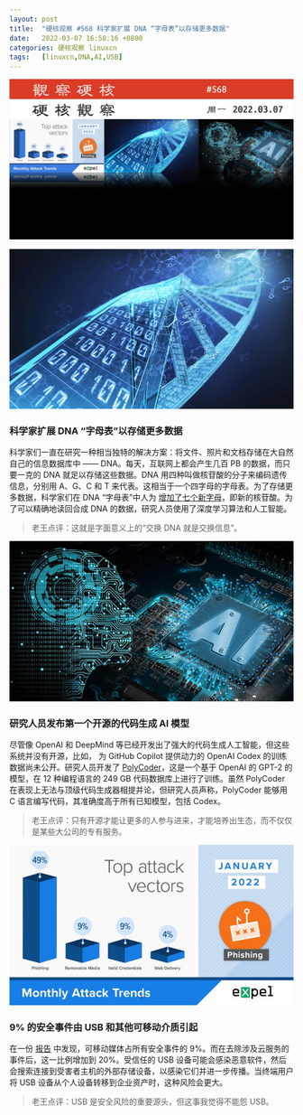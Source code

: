 ```yaml
---
layout: post
title:	"硬核观察 #568 科学家扩展 DNA “字母表”以存储更多数据"
date:	2022-03-07 16:58:16 +0800 
categories:	硬核观察 linuxcn 
tags:	[linuxcn,DNA,AI,USB]
---
```



![](/Asserts/Images/album/202203/07/165716njgg44kgbdddia6i.jpg)


![](/Asserts/Images/album/202203/07/165729mkd22i45btkdz0uk.jpg)


### 科学家扩展 DNA “字母表”以存储更多数据


科学家们一直在研究一种相当独特的解决方案：将文件、照片和文档存储在大自然自己的信息数据库中 —— DNA。每天，互联网上都会产生几百 PB 的数据，而只要一克的 DNA 就足以存储这些数据。DNA 用四种叫做核苷酸的分子来编码遗传信息，分别用 A、G、C 和 T 来代表。这相当于一个四字母的字母表。为了存储更多数据，科学家们在 DNA “字母表”中人为 [增加了七个新字母](https://www.cnet.com/news/dna-gets-artificial-upgrade-to-store-humanitys-boundless-digital-data/)，即新的核苷酸。为了可以精确地读回合成 DNA 的数据，研究人员使用了深度学习算法和人工智能。



> 
> 老王点评：这就是字面意义上的“交换 DNA 就是交换信息”。
> 
> 
> 


![](/Asserts/Images/album/202203/07/165739ndzbu8noswyxbxho.jpg)


### 研究人员发布第一个开源的代码生成 AI 模型


尽管像 OpenAI 和 DeepMind 等已经开发出了强大的代码生成人工智能，但这些系统并没有开源，比如， 为 GitHub Copilot 提供动力的 OpenAI Codex 的训练数据尚未公开。研究人员开发了 [PolyCoder](https://github.com/VHellendoorn/Code-LMs)，这是一个基于 OpenAI 的 GPT-2 的模型，在 12 种编程语言的 249 GB 代码数据库上进行了训练。虽然 PolyCoder 在表现上无法与顶级代码生成器相提并论，但研究人员声称，PolyCoder 能够用 C 语言编写代码，其准确度高于所有已知模型，包括 Codex。



> 
> 老王点评：只有开源才能让更多的人参与进来，才能培养出生态，而不仅仅是某些大公司的专有服务。
> 
> 
> 


![](/Asserts/Images/album/202203/07/165759a6iim8l86bq08sqq.jpg)


### 9% 的安全事件由 USB 和其他可移动介质引起


在一份 [报告](https://expel.com/blog/top-attack-vectors-january-2022/) 中发现，可移动媒体占所有安全事件的 9%。而在去除涉及云服务的事件后，这一比例增加到 20%。受信任的 USB 设备可能会感染恶意软件，然后会搜索连接到受害者主机的外部存储设备，以感染它们并进一步传播。当终端用户将 USB 设备从个人设备转移到企业资产时，这种风险会更大。



> 
> 老王点评：USB 是安全风险的重要源头，但这事我觉得不能怨 USB。
> 
> 
>
